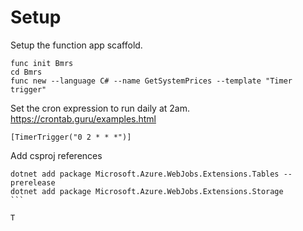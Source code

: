 # Setup
Setup the function app scaffold.
```
func init Bmrs
cd Bmrs
func new --language C# --name GetSystemPrices --template "Timer trigger"
```

Set the cron expression to run daily at 2am.  
https://crontab.guru/examples.html  
```
[TimerTrigger("0 2 * * *")]
```

Add csproj references
````
dotnet add package Microsoft.Azure.WebJobs.Extensions.Tables --prerelease
dotnet add package Microsoft.Azure.WebJobs.Extensions.Storage
```
  
T






